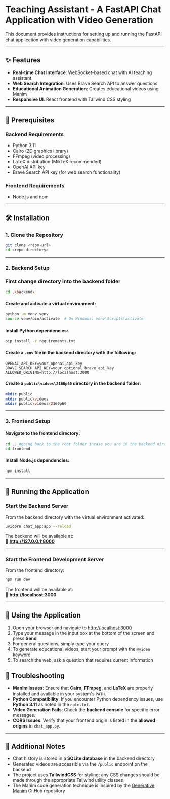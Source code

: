# Teaching Assistant - A FastAPI Chat Application with Video Generation

This document provides instructions for setting up and running the FastAPI chat application with video generation capabilities.

---

## ✨ Features

- **Real-time Chat Interface**: WebSocket-based chat with AI teaching assistant  
- **Web Search Integration**: Uses Brave Search API to answer questions  
- **Educational Animation Generation**: Creates educational videos using Manim 
- **Responsive UI**: React frontend with Tailwind CSS styling  

---

## 🔧 Prerequisites

### Backend Requirements
- Python 3.11 
- Cairo (2D graphics library)  
- FFmpeg (video processing)  
- LaTeX distribution (MikTeX recommended)  
- OpenAI API key  
- Brave Search API key (for web search functionality)  

### Frontend Requirements
- Node.js and npm  

---

## 🛠️ Installation

### 1. Clone the Repository

```bash
git clone <repo-url>
cd <repo-directory>
```

---

### 2. Backend Setup

### First change directory into the backend folder
```bash
cd .\backend\
```
#### Create and activate a virtual environment:

```bash
python -m venv venv
source venv/bin/activate  # On Windows: venv\Scripts\activate
```

#### Install Python dependencies:

```bash
pip install -r requirements.txt
```

#### Create a `.env` file in the backend directory with the following:

```env
OPENAI_API_KEY=your_openai_api_key
BRAVE_SEARCH_API_KEY=your_optional_brave_api_key
ALLOWED_ORIGINS=http://localhost:3000
```

#### Create a `public\vidoes\2160p60` directory in the backend folder:

```bash
mkdir public
mkdir public\videos
mkdir public\videos\2160p60
```

---

### 3. Frontend Setup

#### Navigate to the frontend directory:

```bash
cd .. #going back to the root folder incase you are in the backend directory
cd frontend
```

#### Install Node.js dependencies:

```bash
npm install
```

---

## 🚀 Running the Application

### Start the Backend Server

From the backend directory with the virtual environment activated:

```bash
uvicorn chat_app:app --reload
```

The backend will be available at:  
📍 **http://127.0.0.1:8000**

---

### Start the Frontend Development Server

From the frontend directory:

```bash
npm run dev
```

The frontend will be available at:  
📍 **http://localhost:3000**

---

## 💬 Using the Application

1. Open your browser and navigate to [http://localhost:3000](http://localhost:3000)  
2. Type your message in the input box at the bottom of the screen and press **Send**  
3. For general questions, simply type your query  
4. To generate educational videos, start your prompt with the `@video` keyword  
5. To search the web, ask a question that requires current information  


## 🧩 Troubleshooting

- **Manim Issues**: Ensure that **Cairo**, **FFmpeg**, and **LaTeX** are properly installed and available in your system's `PATH`.  
- **Python Compatibility**: If you encounter Python dependency issues, use **Python 3.11** as noted in the `note.txt`.  
- **Video Generation Fails**: Check the **backend console** for specific error messages.  
- **CORS Issues**: Verify that your frontend origin is listed in the **allowed origins** in `chat_app.py`.  

---

## 📌 Additional Notes

- Chat history is stored in a **SQLite database** in the backend directory  
- Generated videos are accessible via the `/public` endpoint on the backend  
- The project uses **TailwindCSS** for styling; any CSS changes should be made through the appropriate Tailwind utility classes  
- The Manim code generation technique is inspired by the [Generative Manim](https://github.com/marcelo-earth/generative-manim/tree/main/api) GitHub repository 
